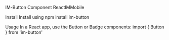 IM-Button Component
ReactIMMobile


Install
Install using npm install im-button


Usage
In a React app, use the Button or Badge components:
import { Button } from 'im-button'
